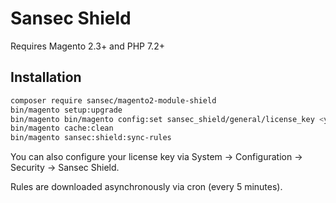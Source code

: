 # Sansec Shield

Requires Magento 2.3+ and PHP 7.2+

## Installation

```bash
composer require sansec/magento2-module-shield
bin/magento setup:upgrade
bin/magento bin/magento config:set sansec_shield/general/license_key <your license key>
bin/magento cache:clean
bin/magento sansec:shield:sync-rules
```

You can also configure your license key via System -> Configuration -> Security -> Sansec Shield.

Rules are downloaded asynchronously via cron (every 5 minutes).
